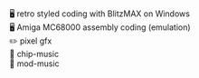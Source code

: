 🖥️ retro styled coding with BlitzMAX on Windows <br>
🖥️ Amiga MC68000 assembly coding (emulation) <br>
✏️ pixel gfx <br>
🎵 chip-music <br>
🎵 mod-music <br>

<!--
**axg74/axg74** is a ✨ _special_ ✨ repository because its `README.md` (this file) appears on your GitHub profile.

Here are some ideas to get you started:

- 🔭 I’m currently working on ...
- 🌱 I’m currently learning ...
- 👯 I’m looking to collaborate on ...
- 🤔 I’m looking for help with ...
- 💬 Ask me about ...
- 📫 How to reach me: ...
- 😄 Pronouns: ...
- ⚡ Fun fact: ...
-->
